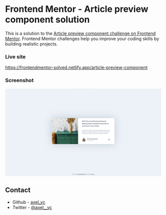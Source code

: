 # Frontend Mentor - Article preview component solution

This is a solution to the [Article preview component challenge on Frontend Mentor](https://www.frontendmentor.io/challenges/article-preview-component-dYBN_pYFT). Frontend Mentor challenges help you improve your coding skills by building realistic projects.

### Live site

https://frontendmentor-solved.netlify.app/article-preview-component

### Screenshot

![](./result.png)

## Contact

- Github - [axel_vc](https://www.your-site.com)
- Twitter - [@axel\_\_vc](https://twitter.com/axel__vc)

